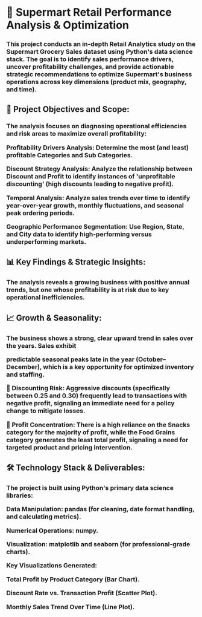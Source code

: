 <h1>🛒 Supermart Retail Performance Analysis & Optimization


<h3>This project conducts an in-depth Retail Analytics study on the Supermart Grocery Sales dataset using Python's data science stack. The goal is to identify sales performance drivers, uncover profitability challenges, and provide actionable strategic recommendations to optimize Supermart's business operations across key dimensions (product mix, geography, and time).

<h2>🎯 Project Objectives and Scope:

<h3>The analysis focuses on diagnosing operational efficiencies and risk areas to maximize overall profitability:


Profitability Drivers Analysis: Determine the most (and least) profitable Categories and Sub Categories.



Discount Strategy Analysis: Analyze the relationship between Discount and Profit to identify instances of 'unprofitable discounting' (high discounts leading to negative profit).



Temporal Analysis: Analyze sales trends over time to identify year-over-year growth, monthly fluctuations, and seasonal peak ordering periods.



Geographic Performance Segmentation: Use Region, State, and City data to identify high-performing versus underperforming markets.


<h2>📊 Key Findings & Strategic Insights:

<h3>The analysis reveals a 
growing business with positive annual trends, but one whose profitability is at risk due to key operational inefficiencies.


<h2>📈 Growth & Seasonality: 

<h3>The business shows a strong, clear upward trend in sales over the years. Sales exhibit 

predictable seasonal peaks late in the year (October–December), which is a key opportunity for optimized inventory and staffing.



🛑 Discounting Risk: Aggressive discounts (specifically between 0.25 and 0.30) frequently lead to transactions with negative profit, signaling an immediate need for a policy change to mitigate losses.



🍎 Profit Concentration: There is a high reliance on the Snacks category for the majority of profit, while the Food Grains category generates the least total profit, signaling a need for targeted product and pricing intervention.



<h2>🛠️ Technology Stack & Deliverables:

<h3>The project is built using Python's primary data science libraries:


Data Manipulation: pandas (for cleaning, date format handling, and calculating metrics).



Numerical Operations: numpy.


Visualization: matplotlib and seaborn (for professional-grade charts).

Key Visualizations Generated:


Total Profit by Product Category (Bar Chart).


Discount Rate vs. Transaction Profit (Scatter Plot).


Monthly Sales Trend Over Time (Line Plot).








